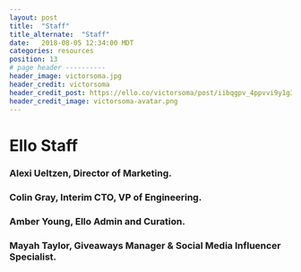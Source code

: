 ```yaml
---
layout: post
title:  "Staff"
title_alternate:  "Staff"
date:   2018-08-05 12:34:00 MDT
categories: resources
position: 13
# page header ----------
header_image: victorsoma.jpg
header_credit: victorsoma
header_credit_post: https://ello.co/victorsoma/post/iibqgpv_4ppvvi9y1g3pkg
header_credit_image: victorsoma-avatar.png
---
```


# Ello Staff

### Alexi Ueltzen, Director of Marketing. [](alexi@ello.co)
### Colin Gray, Interim CTO, VP of Engineering. [](mailto:colin@ello.co)
### Amber Young, Ello Admin and Curation. [](amber@ello.co)
### Mayah Taylor, Giveaways Manager & Social Media Influencer Specialist. [](mayah@ello.co)
